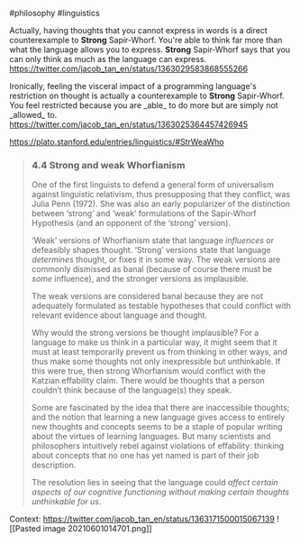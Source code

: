 
#philosophy #linguistics

Actually, having thoughts that you cannot express in words is a direct counterexample to **Strong** Sapir-Whorf. You're able to think far more than what the language allows you to express. **Strong** Sapir-Whorf says that you can only think as much as the language can express.
https://twitter.com/jacob_tan_en/status/1363029583868555266

Ironically, feeling the visceral impact of a programming language's restriction on thought is actually a counterexample to **Strong** Sapir-Whorf. You feel restricted because you are \_able\_ to do more but are simply not \_allowed\_ to.
https://twitter.com/jacob_tan_en/status/1363025364457426945

https://plato.stanford.edu/entries/linguistics/#StrWeaWho
> ### 4.4 Strong and weak Whorfianism
> 
> One of the first linguists to defend a general form of universalism against linguistic relativism, thus presupposing that they conflict, was Julia Penn (1972). She was also an early popularizer of the distinction between ‘strong’ and ‘weak’ formulations of the Sapir-Whorf Hypothesis (and an opponent of the ‘strong’ version).
> 
> ‘Weak’ versions of Whorfianism state that language _influences_ or defeasibly shapes thought. ‘Strong’ versions state that language _determines_ thought, or fixes it in some way. The weak versions are commonly dismissed as banal (because of course there must be _some_ influence), and the stronger versions as implausible.
> 
> The weak versions are considered banal because they are not adequately formulated as testable hypotheses that could conflict with relevant evidence about language and thought.
> 
> Why would the strong versions be thought implausible? For a language to make us think in a particular way, it might seem that it must at least temporarily prevent us from thinking in other ways, and thus make some thoughts not only inexpressible but unthinkable. If this were true, then strong Whorfianism would conflict with the Katzian effability claim. There would be thoughts that a person couldn’t think because of the language(s) they speak.
> 
> Some are fascinated by the idea that there are inaccessible thoughts; and the notion that learning a new language gives access to entirely new thoughts and concepts seems to be a staple of popular writing about the virtues of learning languages. But many scientists and philosophers intuitively rebel against violations of effability: thinking about concepts that no one has yet named is part of their job description.
> 
> The resolution lies in seeing that the language could _affect certain aspects of our cognitive functioning without making certain thoughts unthinkable for us_.

Context:
https://twitter.com/jacob_tan_en/status/1363171500015067139
![[Pasted image 20210601014701.png]]

